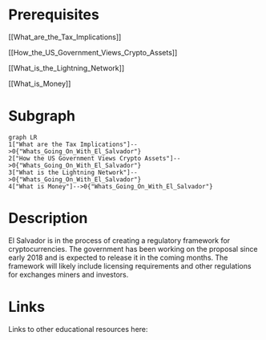 # Prerequisites
[[What_are_the_Tax_Implications]]


[[How_the_US_Government_Views_Crypto_Assets]]


[[What_is_the_Lightning_Network]]


[[What_is_Money]]

# Subgraph

```mermaid
graph LR
1["What are the Tax Implications"]-->0{"Whats_Going_On_With_El_Salvador"}
2["How the US Government Views Crypto Assets"]-->0{"Whats_Going_On_With_El_Salvador"}
3["What is the Lightning Network"]-->0{"Whats_Going_On_With_El_Salvador"}
4["What is Money"]-->0{"Whats_Going_On_With_El_Salvador"}
```



# Description
  
El Salvador is in the process of creating a regulatory framework for cryptocurrencies. The government has been working on the proposal since early 2018 and is expected to release it in the coming months. The framework will likely include licensing requirements and other regulations for exchanges miners and investors.

# Links
Links to other educational resources here: